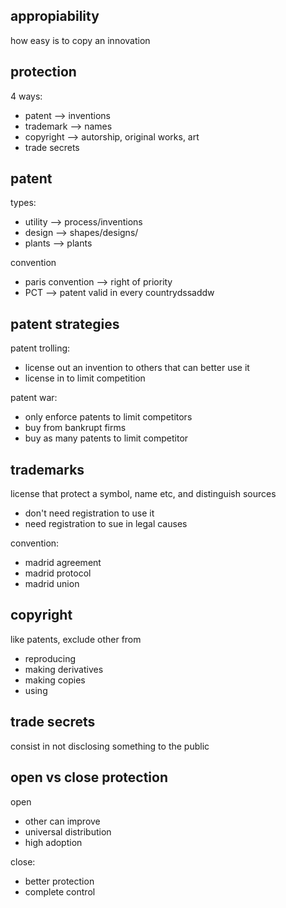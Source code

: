 ## appropiability

how easy is to copy an innovation

## protection

4 ways:
* patent --> inventions
* trademark --> names
* copyright --> autorship, original works, art
* trade secrets

## patent

types:
* utility --> process/inventions
* design --> shapes/designs/
* plants --> plants

convention
* paris convention --> right of priority
* PCT --> patent valid in every countrydssaddw

## patent strategies

patent trolling:
* license out an invention to others that can better use it
* license in to limit competition

patent war:
* only enforce patents to limit competitors
* buy from bankrupt firms
* buy as many patents to limit competitor

## trademarks

license that protect a symbol, name etc, and distinguish sources
* don't need registration to use it
* need registration to sue in legal causes

convention:
* madrid agreement
* madrid protocol
* madrid union

## copyright

like patents, exclude other from
* reproducing
* making derivatives
* making copies
* using

## trade secrets

consist in not disclosing something to the public

## open vs close protection

open
* other can improve
* universal distribution
* high adoption

close:
* better protection
* complete control

